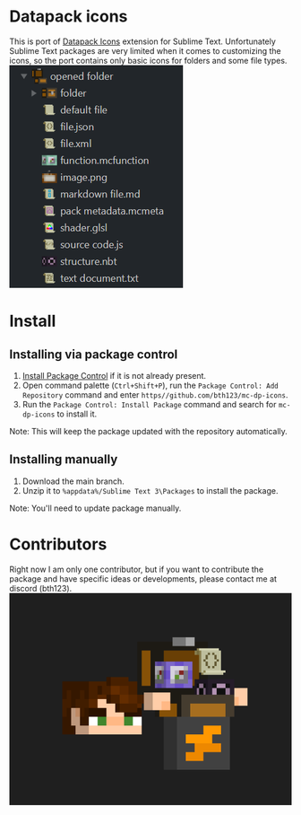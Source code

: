 # Datapack icons

This is port of [Datapack Icons](https://marketplace.visualstudio.com/items?itemName=SuperAnt.mc-dp-icons) extension for Sublime Text.
Unfortunately Sublime Text packages are very limited when it comes to customizing the icons, so the port contains only basic icons for folders and some file types.
![Package preview](./illustrations/preview.png)

# Install

## Installing via package control

1. [Install Package Control](https://packagecontrol.io/installation) if it is not already present.
2. Open command palette (`Ctrl+Shift+P`), run the `Package Control: Add Repository` command and enter `https//github.com/bth123/mc-dp-icons`.
3. Run the `Package Control: Install Package` command and search for `mc-dp-icons` to install it.

Note: This will keep the package updated with the repository automatically.

## Installing manually

1. Download the main branch.
2. Unzip it to `%appdata%/Sublime Text 3\Packages` to install the package.

Note: You'll need to update package manually.

# Contributors

Right now I am only one contributor, but if you want to contribute the package and have specific ideas or developments, please contact me at discord (bth123).
![Contributors](./illustrations/contributors.png)